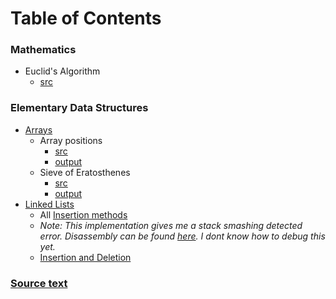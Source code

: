 # Table of Contents
### Mathematics
- Euclid's Algorithm
	- [src](./src/EuclidsAlgorithm.c)

### Elementary Data Structures
- [Arrays](./src/ArrayNotes.md)
	- Array positions
		- [src](./src/ArrayPositions.c)
		- [output](./src/outputTXT/ArrayPositions.txt)
	- Sieve of Eratosthenes
		- [src](./src/SieveOfEratosthenes.c)
		- [output](./src/outputTXT/SieveOfEratosthenes.txt)
- [Linked Lists](./src/LinkedLists.md)
	- All [Insertion methods](./src/LinkedListInsertions.c)
	- *Note: This implementation gives me a stack smashing detected error. Disassembly can be found [here](./src/LinkedListInsertionsDisassembly.txt). I dont know how to debug this yet.*
	- [Insertion and Deletion](./src/LinkedListInsertionAndDeletion.c)

### [Source text](http://index-of.co.uk/Algorithms/Algorithms%20in%20C.pdf)